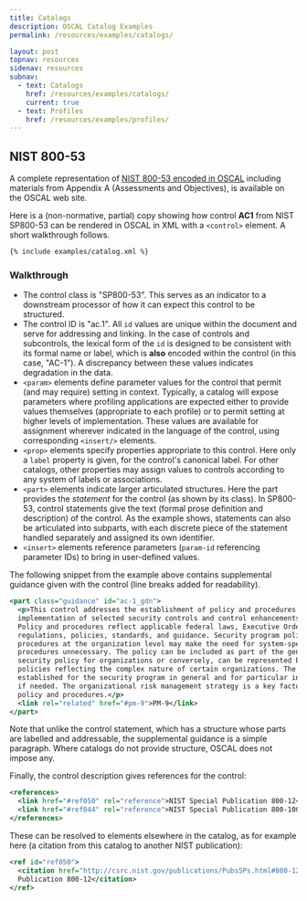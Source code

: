 ```yaml
---
title: Catalogs
description: OSCAL Catalog Examples
permalink: /resources/examples/catalogs/

layout: post
topnav: resources
sidenav: resources
subnav:
  - text: Catalogs
    href: /resources/examples/catalogs/
    current: true
  - text: Profiles
    href: /resources/examples/profiles/
---
```


## NIST 800-53

A complete representation of [NIST 800-53 encoded in OSCAL](https://github.com/usnistgov/OSCAL/blob/master/content/nist.gov/SP800-53/rev4/NIST_SP-800-53_rev4_catalog.xml) including materials from Appendix A (Assessments and Objectives), is available on the OSCAL web site.

Here is a (non-normative, partial) copy showing how control **AC1** from NIST SP800-53 can be rendered in OSCAL in XML with a `<control>` element. A short walkthrough follows.

```xml
{% include examples/catalog.xml %}
```

### Walkthrough

- The control class is "SP800-53". This serves as an indicator to a downstream processor of how it can expect this control to be
structured.
- The control ID is "ac.1". All `id` values are unique within the document and serve for addressing and linking. In the case of controls and subcontrols, the lexical form of the `id` is designed to be consistent with its formal name or label, which is **also** encoded within the control (in this case, "AC-1"). A discrepancy between these values indicates degradation in the data.
- `<param>` elements define parameter values for the control that permit (and may require) setting in context. Typically, a catalog will expose parameters where profiling applications are expected either to provide values themselves (appropriate to each profile) or to permit setting at higher levels of implementation. These values are available for assignment wherever indicated in the language of the control, using corresponding `<insert/>` elements.
- `<prop>` elements specify properties appropriate to this control. Here only a `label` property is given, for the control's canonical label. For other catalogs, other properties may assign values to controls according to any system of labels or associations.
- `<part>` elements indicate larger articulated structures. Here the part provides the *statement* for the control (as shown by its class). In SP800-53, control statements give the text (formal prose definition and description) of the control. As the example shows, statements can also be articulated into subparts, with each discrete piece of the statement handled separately and assigned its own identifier.
- `<insert>` elements reference parameters (`param-id` referencing parameter IDs) to bring in user-defined values.

The following snippet from the example above contains supplemental guidance given with the control (line breaks added for readability).

```xml
<part class="guidance" id="ac-1_gdn">
  <p>This control addresses the establishment of policy and procedures for the effective 
  implementation of selected security controls and control enhancements in the AC family. 
  Policy and procedures reflect applicable federal laws, Executive Orders, directives, 
  regulations, policies, standards, and guidance. Security program policies and 
  procedures at the organization level may make the need for system-specific policies and 
  procedures unnecessary. The policy can be included as part of the general information 
  security policy for organizations or conversely, can be represented by multiple 
  policies reflecting the complex nature of certain organizations. The procedures can be 
  established for the security program in general and for particular information systems, 
  if needed. The organizational risk management strategy is a key factor in establishing 
  policy and procedures.</p>
  <link rel="related" href="#pm-9">PM-9</link>
</part>
```

Note that unlike the control statement, which has a structure whose parts are labelled and addressable, the supplemental guidance is a simple paragraph. Where catalogs do not provide structure, OSCAL does not impose any.

Finally, the control description gives references for the control:

``` xml
<references>
  <link href="#ref050" rel="reference">NIST Special Publication 800-12</link>
  <link href="#ref044" rel="reference">NIST Special Publication 800-100</link>
</references>
```

These can be resolved to elements elsewhere in the catalog, as for example here (a citation from this catalog to another NIST publication):

```xml
<ref id="ref050">
  <citation href="http://csrc.nist.gov/publications/PubsSPs.html#800-12">NIST Special
  Publication 800-12</citation>
</ref>
```      

